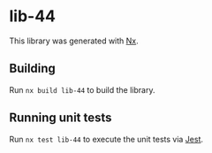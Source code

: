 # lib-44

This library was generated with [Nx](https://nx.dev).

## Building

Run `nx build lib-44` to build the library.

## Running unit tests

Run `nx test lib-44` to execute the unit tests via [Jest](https://jestjs.io).
